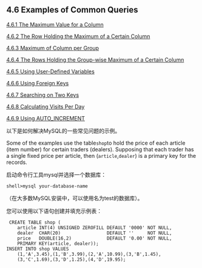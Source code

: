 ## 4.6 Examples of Common Queries

[4.6.1 The Maximum Value for a Column](https://dev.mysql.com/doc/refman/5.7/en/example-maximum-column.html)

[4.6.2 The Row Holding the Maximum of a Certain Column](https://dev.mysql.com/doc/refman/5.7/en/example-maximum-row.html)

[4.6.3 Maximum of Column per Group](https://dev.mysql.com/doc/refman/5.7/en/example-maximum-column-group.html)

[4.6.4 The Rows Holding the Group-wise Maximum of a Certain Column](https://dev.mysql.com/doc/refman/5.7/en/example-maximum-column-group-row.html)

[4.6.5 Using User-Defined Variables](https://dev.mysql.com/doc/refman/5.7/en/example-user-variables.html)

[4.6.6 Using Foreign Keys](https://dev.mysql.com/doc/refman/5.7/en/example-foreign-keys.html)

[4.6.7 Searching on Two Keys](https://dev.mysql.com/doc/refman/5.7/en/searching-on-two-keys.html)

[4.6.8 Calculating Visits Per Day](https://dev.mysql.com/doc/refman/5.7/en/calculating-days.html)

[4.6.9 Using AUTO\_INCREMENT](https://dev.mysql.com/doc/refman/5.7/en/example-auto-increment.html)

以下是如何解决MySQL的一些常见问题的示例。

Some of the examples use the table`shop`to hold the price of each article \(item number\) for certain traders \(dealers\). Supposing that each trader has a single fixed price per article, then \(`article`,`dealer`\) is a primary key for the records.

启动命令行工具mysql并选择一个数据库：

```
shell>mysql your-database-name
```

（在大多数MySQL安装中，可以使用名为test的数据库）。

您可以使用以下语句创建并填充示例表：

```
 CREATE TABLE shop (
    article INT(4) UNSIGNED ZEROFILL DEFAULT '0000' NOT NULL,
    dealer  CHAR(20)                 DEFAULT ''     NOT NULL,
    price   DOUBLE(16,2)             DEFAULT '0.00' NOT NULL,
    PRIMARY KEY(article, dealer));
INSERT INTO shop VALUES
    (1,'A',3.45),(1,'B',3.99),(2,'A',10.99),(3,'B',1.45),
    (3,'C',1.69),(3,'D',1.25),(4,'D',19.95);
```



